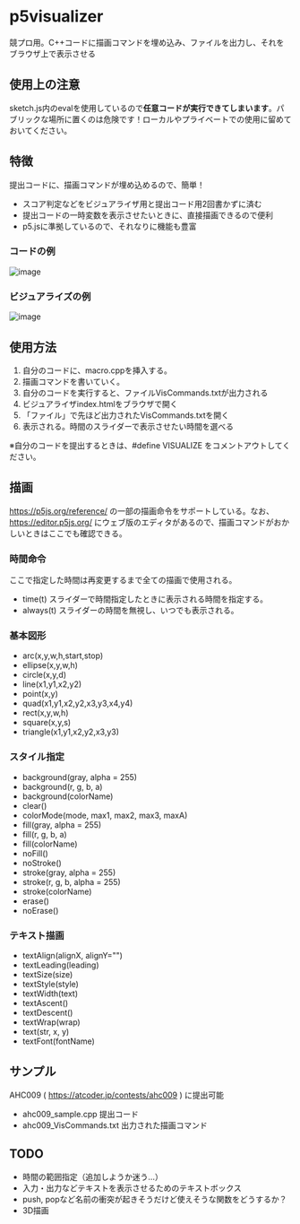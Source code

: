 # p5visualizer
競プロ用。C++コードに描画コマンドを埋め込み、ファイルを出力し、それをブラウザ上で表示させる

## 使用上の注意
sketch.js内のevalを使用しているので**任意コードが実行できてしまいます**。パブリックな場所に置くのは危険です！ローカルやプライベートでの使用に留めておいてください。

## 特徴
提出コードに、描画コマンドが埋め込めるので、簡単！
* スコア判定などをビジュアライザ用と提出コード用2回書かずに済む
* 提出コードの一時変数を表示させたいときに、直接描画できるので便利
* p5.jsに準拠しているので、それなりに機能も豊富

### コードの例
![image](https://github.com/shindannin/p5visualizer/assets/8682966/90549c16-58ed-49e3-97df-5945245f150b)

### ビジュアライズの例
![image](https://github.com/shindannin/p5visualizer/assets/8682966/e4837fad-0408-41c2-9cf5-0711cef2af3a)

## 使用方法
1. 自分のコードに、macro.cppを挿入する。
2. 描画コマンドを書いていく。
3. 自分のコードを実行すると、ファイルVisCommands.txtが出力される
4. ビジュアライザindex.htmlをブラウザで開く
5. 「ファイル」で先ほど出力されたVisCommands.txtを開く
6. 表示される。時間のスライダーで表示させたい時間を選べる

※自分のコードを提出するときは、#define VISUALIZE をコメントアウトしてください。

## 描画
https://p5js.org/reference/ の一部の描画命令をサポートしている。なお、https://editor.p5js.org/ にウェブ版のエディタがあるので、描画コマンドがおかしいときはここでも確認できる。

### 時間命令
 ここで指定した時間は再変更するまで全ての描画で使用される。
* time(t) スライダーで時間指定したときに表示される時間を指定する。
* always(t) スライダーの時間を無視し、いつでも表示される。

### 基本図形
* arc(x,y,w,h,start,stop)
* ellipse(x,y,w,h)
* circle(x,y,d)
* line(x1,y1,x2,y2)
* point(x,y)
* quad(x1,y1,x2,y2,x3,y3,x4,y4)
* rect(x,y,w,h)
* square(x,y,s)
* triangle(x1,y1,x2,y2,x3,y3)

### スタイル指定
* background(gray, alpha = 255)
* background(r, g, b, a)
* background(colorName)
* clear()
* colorMode(mode, max1, max2, max3, maxA)
* fill(gray, alpha = 255)
* fill(r, g, b, a)
* fill(colorName)
* noFill()
* noStroke()
* stroke(gray, alpha = 255)
* stroke(r, g, b, alpha = 255)
* stroke(colorName)
* erase()
* noErase()

### テキスト描画
* textAlign(alignX, alignY="")
* textLeading(leading)
* textSize(size)
* textStyle(style)
* textWidth(text)
* textAscent()
* textDescent()
* textWrap(wrap)
* text(str, x, y)
* textFont(fontName)

## サンプル
AHC009 ( https://atcoder.jp/contests/ahc009 ) に提出可能
* ahc009_sample.cpp 提出コード
* ahc009_VisCommands.txt 出力された描画コマンド

## TODO
* 時間の範囲指定（追加しようか迷う…）
* 入力・出力などテキストを表示させるためのテキストボックス
* push, popなど名前の衝突が起きそうだけど使えそうな関数をどうするか？
* 3D描画
